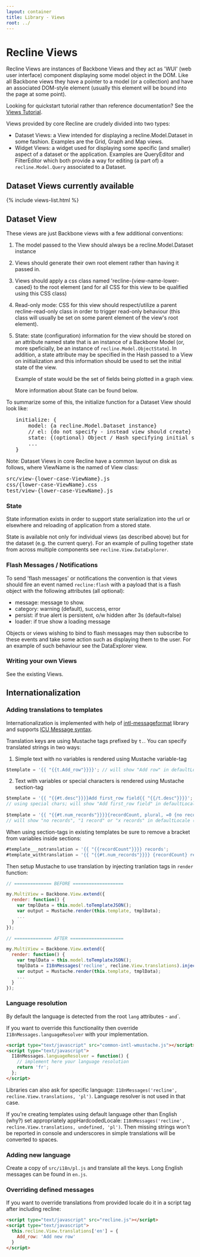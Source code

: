 ```yaml
---
layout: container
title: Library - Views
root: ../
---
```


<div class="page-header">
  <h1>
    Recline Views
  </h1>
</div>

Recline Views are instances of Backbone Views and they act as 'WUI' (web user
interface) component displaying some model object in the DOM. Like all Backbone
views they have a pointer to a model (or a collection) and have an associated
DOM-style element (usually this element will be bound into the page at some
point).

<div class="alert alert-info">Looking for quickstart tutorial rather than reference documentation? See the <a href="tutorial-views.html">Views Tutorial</a>.</div>


Views provided by core Recline are crudely divided into two types:

* Dataset Views: a View intended for displaying a recline.Model.Dataset in some
  fashion. Examples are the Grid, Graph and Map views.
* Widget Views: a widget used for displaying some specific (and smaller) aspect
  of a dataset or the application. Examples are QueryEditor and FilterEditor
  which both provide a way for editing (a part of) a `recline.Model.Query`
  associated to a Dataset.

## Dataset Views currently available
{% include views-list.html %}

## Dataset View

These views are just Backbone views with a few additional conventions:

1. The model passed to the View should always be a recline.Model.Dataset
   instance
2. Views should generate their own root element rather than having it passed
   in.
3. Views should apply a css class named 'recline-{view-name-lower-cased} to the
   root element (and for all CSS for this view to be qualified using this CSS
   class)
4. Read-only mode: CSS for this view should respect/utilize a parent
   recline-read-only class in order to trigger read-only behaviour (this class
   will usually be set on some parent element of the view's root element).
5. State: state (configuration) information for the view should be stored on an
   attribute named state that is an instance of a Backbone Model (or, more
   speficially, be an instance of `recline.Model.ObjectState`). In addition, a
   state attribute may be specified in the Hash passed to a View on
   iniitialization and this information should be used to set the initial state
   of the view.

   Example of state would be the set of fields being plotted in a graph view.

   More information about State can be found below.

To summarize some of this, the initialize function for a Dataset View should
look like:

<pre>
   initialize: {
       model: {a recline.Model.Dataset instance}
       // el: {do not specify - instead view should create}
       state: {(optional) Object / Hash specifying initial state}
       ...
   }
</pre>

Note: Dataset Views in core Recline have a common layout on disk as follows,
where ViewName is the named of View class:

<pre>
src/view-{lower-case-ViewName}.js
css/{lower-case-ViewName}.css
test/view-{lower-case-ViewName}.js
</pre>

### State

State information exists in order to support state serialization into the url
or elsewhere and reloading of application from a stored state.

State is available not only for individual views (as described above) but for
the dataset (e.g. the current query). For an example of pulling together state
from across multiple components see `recline.View.DataExplorer`.

### Flash Messages / Notifications

To send 'flash messages' or notifications the convention is that views should
fire an event named `recline:flash` with a payload that is a flash object with
the following attributes (all optional):

* message: message to show.
* category: warning (default), success, error
* persist: if true alert is persistent, o/w hidden after 3s (default=false)
* loader: if true show a loading message

Objects or views wishing to bind to flash messages may then subscribe to these
events and take some action such as displaying them to the user. For an example
of such behaviour see the DataExplorer view.

### Writing your own Views

See the existing Views.

## Internationalization

### Adding translations to templates

Internationalization is implemented with help of [intl-messageformat](https://www.npmjs.com/package/intl-messageformat) library and supports [ICU Message syntax](http://userguide.icu-project.org/formatparse/messages).
 
Translation keys are using Mustache tags prefixed by `t.`. You can specify translated strings in two ways:

1. Simple text with no variables is rendered using Mustache variable-tag
```javascript
$template = '{{ "{{t.Add_row"}}}}'; // will show "Add row" in defaultLocale (English) 
```

2. Text with variables or special characters is rendered using Mustache section-tag

```javascript
$template = '{{ "{{#t.desc"}}}}Add first_row field{{ "{{/t.desc"}}}}'; 
// using special chars; will show "Add first_row field" in defaultLocale
 
$template = '{{ "{{#t.num_records"}}}}{recordCount, plural, =0 {no records} =1{# record} other {# records}}{{ "{{/t.num_records"}}}}'; 
// will show "no records", "1 record" or "x records" in defaultLocale (English) 
```

When using section-tags in existing templates be sure to remove a bracket from variables inside sections:
```javascript
#template___notranslation = '{{ "{{recordCount"}}}} records';
#template_withtranslation = '{{ "{{#t.num_records"}}}} {recordCount} records {{ "{{/t.num_records"}}}}';
```


Then setup Mustache to use translation by injecting tranlation tags in `render` function:

```javascript
// ============== BEFORE ===================

my.MultiView = Backbone.View.extend({
  render: function() {
    var tmplData = this.model.toTemplateJSON();
    var output = Mustache.render(this.template, tmplData);
    ...
  }    
});

// ============== AFTER ==================== 

my.MultiView = Backbone.View.extend({
  render: function() {
    var tmplData = this.model.toTemplateJSON();
    tmplData = I18nMessages('recline', recline.View.translations).injectMustache(tmplData);  // inject Moustache formatter
    var output = Mustache.render(this.template, tmplData);
    ...
  }    
});
```

### Language resolution

By default the language is detected from the root `lang` attributes - <html lang="xx">` and `<html xml:lang="xx">`. 

If you want to override this functionality then override `I18nMessages.languageResolver` with your implementation.

```html
<script type="text/javascript" src="common-intl-wmustache.js"></script>
<script type="text/javascript">
  I18nMessages.languageResolver = function() {
    // implement here your language resolution 
    return 'fr';
  };
</script>
```

Libraries can also ask for specific language: `I18nMessages('recline', recline.View.translations, 'pl')`. Language resolver is not used in that case.

If you're creating templates using default language other than English (why?) set appropriately appHardcodedLocale: `I18nMessages('recline', recline.View.translations, undefined, 'pl')`. Then missing strings won't be reported in console and underscores in simple translations will be converted to spaces.

### Adding new language

Create a copy of `src/i18n/pl.js` and translate all the keys. Long English messages can be found in `en.js`.

### Overriding defined messages

If you want to override translations from provided locale do it in a script tag after including recline:

```html
<script type="text/javascript" src="recline.js"></script>
<script type="text/javascript">
  this.recline.View.translations['en'] = {
    Add_row: 'Add new row'
  } 
</script>
```